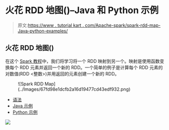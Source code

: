 # 火花 RDD 地图()–Java 和 Python 示例

> 原文:[https://www . tutorial kart . com/Apache-spark/spark-rdd-map-Java-python-examples/](https://www.tutorialkart.com/apache-spark/spark-rdd-map-java-python-examples/)

## 火花 RDD 地图()

在这个 [Spark 教程](https://www.tutorialkart.com/apache-spark-tutorial/)中，我们将学习将一个 RDD 映射到另一个。映射是使用函数变换每个 RDD 元素并返回一个新的 RDD。一个简单的例子是计算每个 RDD 元素的对数值(RDD <整数>)并用返回的元素创建一个新的 RDD。

<figure class="aligncenter">![Spark RDD Map](../Images/67fd98e1dcfb2a16d19477cd43edf932.png)</figure>

*   [语法](#Syntax-RDD-map)
*   [Java 示例](#Java-Examples)
*   [Python 示例](#Python-Examples)

[![](../Images/925da31b32d6bc3827932f6c8afb11bb.png)](https://www.tutorialkart.com/)